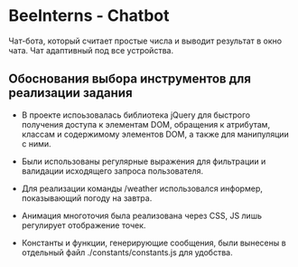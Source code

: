 # BeeInterns - Chatbot

Чат-бота, который считает простые числа и выводит результат в окно чата. Чат адаптивный под все устройства. 

## Обоснования выбора инструментов для реализации задания 

* В проекте испоьзовалась библиотека jQuery для быстрого получения доступа к элементам DOM, обращения к атрибутам, классам и содержимому элементов DOM, а также для манипуляции с ними.

* Были использованы регулярные выражения для фильтрации и валидации исходящего запроса пользователя.

* Для реализации команды /weather использовался информер, показывающий погоду на завтра.

* Анимация многоточия была реализована через CSS, JS лишь регулирует отображение точек.

* Константы и функции, генерирующие сообщения, были вынесены в отдельный файл ./constants/constants.js для удобства.